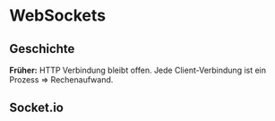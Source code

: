 # WebSockets

## Geschichte
**Früher:** HTTP Verbindung bleibt offen. Jede Client-Verbindung ist ein Prozess => Rechenaufwand.

## Socket.io

